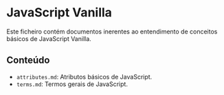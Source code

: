 # JavaScript Vanilla

Este ficheiro contém documentos inerentes ao entendimento de conceitos básicos de JavaScript Vanilla.

## Conteúdo

- `attributes.md`: Atributos básicos de JavaScript.
- `terms.md`: Termos gerais de JavaScript.